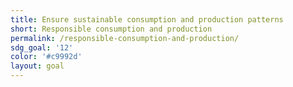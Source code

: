 ```yaml
---
title: Ensure sustainable consumption and production patterns
short: Responsible consumption and production
permalink: /responsible-consumption-and-production/
sdg_goal: '12'
color: '#c9992d'
layout: goal
---
```



